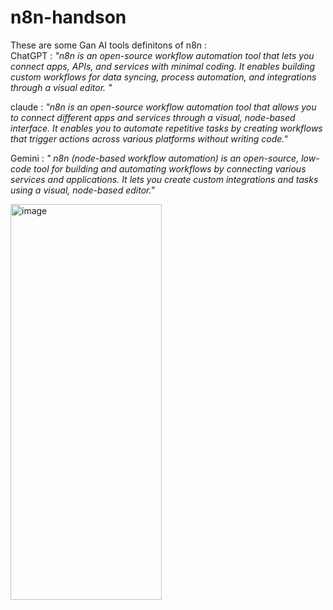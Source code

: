 # n8n-handson

These are some Gan AI tools definitons of n8n :  
ChatGPT : _"n8n is an open-source workflow automation tool that lets you connect apps, APIs, and services with minimal coding.
It enables building custom workflows for data syncing, process automation, and integrations through a visual editor.
"_

claude :  _"n8n is an open-source workflow automation tool that allows you to connect different apps and services through a visual, node-based interface. It enables you to automate repetitive tasks by creating workflows that trigger actions across various platforms without writing code."_  

Gemini : _" n8n (node-based workflow automation) is an open-source, low-code tool for building and automating workflows by connecting various services and applications. It lets you create custom integrations and tasks using a visual, node-based editor."_  


<img width="242" height="633" alt="image" src="https://github.com/user-attachments/assets/b5dd5a8c-5c77-4668-baac-860ae3152c58" />


